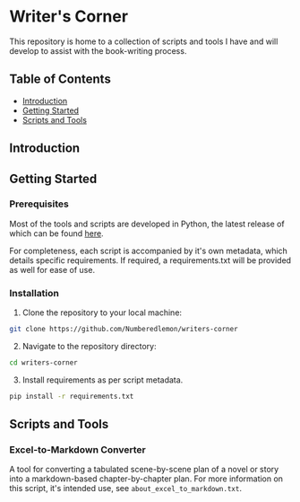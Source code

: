 # Writer's Corner

This repository is home to a collection of scripts and tools I have and will develop to assist with the book-writing process.

## Table of Contents

- [Introduction](#Introduction)
- [Getting Started](#getting-started)
- [Scripts and Tools](#scripts-and-tools)

## Introduction

## Getting Started

### Prerequisites

Most of the tools and scripts are developed in Python, the latest release of which can be found [here](https://www.python.org/downloads/).

For completeness, each script is accompanied by it's own metadata, which details specific requirements. If required, a requirements.txt will be provided as well for ease of use.

### Installation

 1. Clone the repository to your local machine:

```sh
git clone https://github.com/Numberedlemon/writers-corner
```

 2. Navigate to the repository directory:

```sh
cd writers-corner
```

 3. Install requirements as per script metadata.

```sh
pip install -r requirements.txt
```

## Scripts and Tools

### Excel-to-Markdown Converter

A tool for converting a tabulated scene-by-scene plan of a novel or story into a markdown-based chapter-by-chapter plan. For more information on this script, it's intended use, see ```about_excel_to_markdown.txt```.

